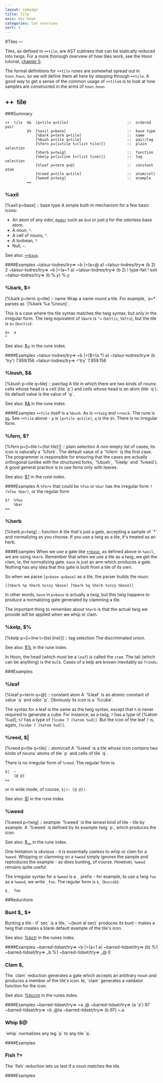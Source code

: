 ```yaml
---
layout: subpage
title: Tile
axis: doc-hoon
categories: lan overview
sort: 3
---
```


#Tiles — 

Tiles, as defined in `++tile`, are AST subtrees that can be statically reduced into twigs. For a more thorough overview of how tiles work, see the Hoon tutorial, [chapter 5](/doc/hoon/tut/5/).

The formal definitions for `++tile` runes are somewhat spread out in `hoon.hoon`, so we will define them all here by stepping through `++tile`. A good way to get a sense of the common usage of `++tile`s is to look at how samples are constructed in the arms of `hoon.hoon`.

<h2 id="++tile">++&nbsp;&nbsp;tile</h2>

###Summary

    ++  tile  $&  [p=tile q=tile]                           ::  ordered pair
              $%  [%axil p=base]                            ::  base type
                  [%bark p=term q=tile]                     ::  name
                  [%bush p=tile q=tile]                     ::  pair/tag
                  [%fern p=[i=tile t=(list tile)]]          ::  plain selection
                  [%herb p=twig]                            ::  function
                  [%kelp p=[i=line t=(list line)]]          ::  tag selection
                  [%leaf p=term q=@]                        ::  constant atom
                  [%reed p=tile q=tile]                     ::  atom/cell
                  [%weed p=twig]                            ::  example
              ==  

<h3 id="%axil">%axil</h3>
    [%axil p=base]                            ::  base type
A simple built-in mechanism for a few basic icons: 

+ An atom of any odor, [`@odor`](/doc/hoon/lan/odor/) such as `@ud` or just `@` for the
odorless base atom.
+ A noun, `*`.
+ A cell of nouns, `^`.
+ A loobean, `?`
+ Null, `~`. 

See also: [`++base`](/doc/hoon/lib/#++base).

####Examples
    ~talsur-todres/try=> =b |=(a=@ a)
    ~talsur-todres/try=> (b 2)
    2
    ~talsur-todres/try=> =b |=(a=? a)
    ~talsur-todres/try=> (b 2)
    ! type-fail
    ! exit
    ~talsur-todres/try=> (b %.y)
    %.y

<h3 id="%bark">%bark, $=</h3>
    [%bark p=term q=tile]                     ::  name
Wrap a name round a tile. For example, `a=*` parses as `[%bark %a %noun]`.

This is a case where the tile syntax matches the twig syntax, but only in the irregular form.  The twig equivalent of `%bark` is `^=` (`kettis`, `%ktts`), but the tile is `$=` (`buctis`):

    $=  a
    *

See also: [$=](/doc/hoon/lan/rune/#bcts) in the rune index.

####Examples
    ~talsur-todres/try=> =b |=($=(a *) a)
    ~talsur-todres/try=> (b 'try')
    7.959.156
    ~talsur-todres/try=> `*`'try'
    7.959.156

<h3 id="%bush">%bush, $&</h3>
    [%bush p=tile q=tile]                     ::  pair/tag
A tile in which there are two kinds of nouns: cells whose head is a cell (tile `p`) and cells whose head is an atom (tile `q`).  Its default value is the value of `q`.

See also: [$&](/doc/hoon/lan/rune/#bcpm) in the rune index.

####Examples
`++tile` itself is a `%bush`. As is `++twig` and `++nock`.  The rune is [`$&`](/doc/hoon/lan/rune/#bcpm). See `++tile` above - `p` is `[p=tile q=tile]`, `q` is the `$%`. There is no irregular form.

<h3 id="%fern">%fern, $?</h3>
    [%fern p=[i=tile t=(list tile)]]          ::  plain selection
A non-empty list of cases; its icon is naturally a `%fork`. The default value of a `%fern` is the first case. The programmer is responsible for ensuring that the cases are actually orthogonal (unlike with the structured forks, `%bush`, `%kelp` and `%reed`).  A good general practice is to use ferns only with leaves.

See also: [$?](/doc/hoon/lan/rune/#bcwt) in the rune index.

####Examples
A `%fern` that could be `%foo` or `%bar` has the irregular form `?(%foo %bar)`, or the regular form

    $?  %foo
        %bar
    ==

<h3 id="%herb">%herb</h3>
    [%herb p=twig]                            ::  function
A tile that's just a gate, accepting a sample of `*` and normalizing as you choose. If you use a twig as a tile, it's treated as an herb.

####Examples
When we use a gate like [`++base`](/doc/hoon/lib/#++base), as defined above in `%axil`, we are using `%herb`. Remember that when we use a tile as a twig, we get the clam, ie, the normalizing gate. `base` is just an arm which produces a gate.  Nothing has any idea that this gate is built from a tile of its own.

So when we parse `[p=base q=base]` as a tile, the parser builds the noun:

    [[%bark %p %herb %cnzy %base] [%bark %q %herb %cnzy %base]]

In other words, `base` in `p=base` is actually a *twig*, but this twig happens to produce a normalizing gate generated by clamming a tile.

The important thing to remember about `%herb` is that the actual twig we provide will be applied when we whip or clam.

<h3 id="%kelp">%kelp, $%</h3>
    [%kelp p=[i=line t=(list line)]]          ::  tag selection
The discriminated union.

See also: [$%](/doc/hoon/lan/rune/#bccn) in the rune index.

In Hoon, the head (which must be a `leaf`) is called the `stem`. The tail (which can be anything) is the `bulb`.  Cases of a kelp are known inevitably as `fronds`.  

###Examples


<h3 id="%leaf">%leaf</h3>
    [%leaf p=term q=@]                        ::  constant atom
A `%leaf` is an atomic constant of value `q` and odor `p`.
Obviously its icon is a `%cube`.

The syntax for a leaf is the same as the twig syntax, except that
`%` is never required to generate a cube.  For instance, as a
twig, `7` has a type of [%atom %ud]; `%7` has a type of 
`[%cube 7 [%atom %ud]]`.  But the icon of the leaf `7` is,
again, `[%cube 7 [%atom %ud]]`.

<h3 id="%reed">%reed, $|</h3>
    [%reed p=tile q=tile]                     ::  atom/cell
A `%reed` is a tile whose icon contains two kinds of nouns: atoms
of tile `p` and cells of tile `q`.

There is no irregular form of `%reed`.  The regular form is:

    $|  ~
        [@ @]
    ==

or in wide mode, of course, `$|(~ [@ @])`.

See also: [$|](/doc/hoon/lan/rune/#bcbr) in the rune index.

<h3 id="%weed">%weed</h3>
    [%weed p=twig]                            ::  example
`%weed` is the lamest kind of tile - tile by example.  A `%weed`
is defined by its example twig `p`, which produces the icon.

See also: [$__](/doc/hoon/lan/rune/#bccb) in the rune index.

One limitation is obvious - it is essentially useless to whip or
clam for a `%weed`.  Whipping or clamming on a `%weed` simply
ignores the sample and reproduces the example - as does bunting,
of course.  However, `%weed` remains quite useful.

The irregular syntax for a `%weed` is a `_` prefix - for example,
to use a twig `foo` as a `%weed`, we write `_foo`.  The regular
form is `$_` (`buccab`):

    $_  foo


##Reducitons

<h3 id="bunt">Bunt $_ $*</h3>
Bunting a tile - if `sec` is a tile, `~(bunt al sec)` produces its bunt - makes a twig that creates a blank default example of the tile's icon. 

See also: [%bctr](/doc/hoon/lan/rune/#bctr) in the runes index.

####Examples
    ~barred-tidset/try=> =b |=(a=1 a)
    ~barred-tidset/try=> (b)
    %1
    ~barred-tidset/try=> _b
    %1
    ~barred-tidset/try=> _@
    0

<h3 id="clam">Clam $,</h3>
The `clam` reduction generates a gate which accepts an arbitrary
noun and produces a member of the tile's icon.  Ie, `clam`
generates a validator function for the icon. 

See also: [%bccm](/doc/hoon/lan/rune/#bccm) in the runes index.

####Examples
    ~barred-tidset/try=> =a ,@
    ~barred-tidset/try=> (a 'a')
    97
    ~barred-tidset/try=> =b ,@ta
    ~barred-tidset/try=> (b 97)
    ~.a

<h3 id="whip">Whip $@</h3>
`whip` normalizes any leg `p` to any tile `q`. 

####Examples

<h3 id="fish">Fish ?=</h3>
The `fish` reduction lets us test if a noun matches the tile.

####Examples